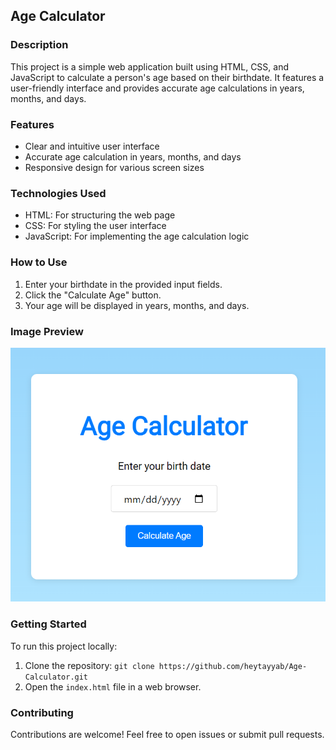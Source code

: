 ## Age Calculator

### Description
This project is a simple web application built using HTML, CSS, and JavaScript to calculate a person's age based on their birthdate. It features a user-friendly interface and provides accurate age calculations in years, months, and days.

### Features
* Clear and intuitive user interface
* Accurate age calculation in years, months, and days
* Responsive design for various screen sizes

### Technologies Used
* HTML: For structuring the web page
* CSS: For styling the user interface
* JavaScript: For implementing the age calculation logic

### How to Use
1. Enter your birthdate in the provided input fields.
2. Click the "Calculate Age" button.
3. Your age will be displayed in years, months, and days.

### Image Preview
![Age calculator ui](Age%20calculator%20ui.png)

### Getting Started
To run this project locally:
1. Clone the repository: `git clone https://github.com/heytayyab/Age-Calculator.git`
2. Open the `index.html` file in a web browser.

### Contributing
Contributions are welcome! Feel free to open issues or submit pull requests.
